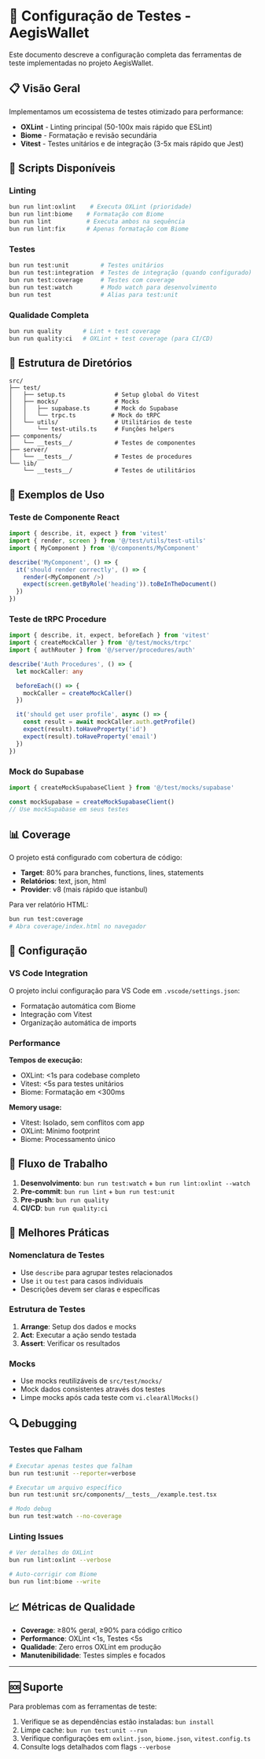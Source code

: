 # 🧪 Configuração de Testes - AegisWallet

Este documento descreve a configuração completa das ferramentas de teste implementadas no projeto AegisWallet.

## 📋 Visão Geral

Implementamos um ecossistema de testes otimizado para performance:

- **OXLint** - Linting principal (50-100x mais rápido que ESLint)
- **Biome** - Formatação e revisão secundária  
- **Vitest** - Testes unitários e de integração (3-5x mais rápido que Jest)

## 🚀 Scripts Disponíveis

### Linting
```bash
bun run lint:oxlint    # Executa OXLint (prioridade)
bun run lint:biome    # Formatação com Biome
bun run lint          # Executa ambos na sequência
bun run lint:fix      # Apenas formatação com Biome
```

### Testes
```bash
bun run test:unit         # Testes unitários
bun run test:integration  # Testes de integração (quando configurado)
bun run test:coverage     # Testes com coverage
bun run test:watch        # Modo watch para desenvolvimento
bun run test              # Alias para test:unit
```

### Qualidade Completa
```bash
bun run quality      # Lint + test coverage
bun run quality:ci   # OXLint + test coverage (para CI/CD)
```

## 📁 Estrutura de Diretórios

```
src/
├── test/
│   ├── setup.ts              # Setup global do Vitest
│   ├── mocks/                # Mocks
│   │   ├── supabase.ts       # Mock do Supabase
│   │   └── trpc.ts          # Mock do tRPC
│   └── utils/                # Utilitários de teste
│       └── test-utils.ts     # Funções helpers
├── components/
│   └── __tests__/            # Testes de componentes
├── server/
│   └── __tests__/            # Testes de procedures
└── lib/
    └── __tests__/            # Testes de utilitários
```

## 🎯 Exemplos de Uso

### Teste de Componente React
```typescript
import { describe, it, expect } from 'vitest'
import { render, screen } from '@/test/utils/test-utils'
import { MyComponent } from '@/components/MyComponent'

describe('MyComponent', () => {
  it('should render correctly', () => {
    render(<MyComponent />)
    expect(screen.getByRole('heading')).toBeInTheDocument()
  })
})
```

### Teste de tRPC Procedure
```typescript
import { describe, it, expect, beforeEach } from 'vitest'
import { createMockCaller } from '@/test/mocks/trpc'
import { authRouter } from '@/server/procedures/auth'

describe('Auth Procedures', () => {
  let mockCaller: any

  beforeEach(() => {
    mockCaller = createMockCaller()
  })

  it('should get user profile', async () => {
    const result = await mockCaller.auth.getProfile()
    expect(result).toHaveProperty('id')
    expect(result).toHaveProperty('email')
  })
})
```

### Mock do Supabase
```typescript
import { createMockSupabaseClient } from '@/test/mocks/supabase'

const mockSupabase = createMockSupabaseClient()
// Use mockSupabase em seus testes
```

## 📊 Coverage

O projeto está configurado com cobertura de código:

- **Target**: 80% para branches, functions, lines, statements
- **Relatórios**: text, json, html
- **Provider**: v8 (mais rápido que istanbul)

Para ver relatório HTML:
```bash
bun run test:coverage
# Abra coverage/index.html no navegador
```

## 🔧 Configuração

### VS Code Integration
O projeto inclui configuração para VS Code em `.vscode/settings.json`:
- Formatação automática com Biome
- Integração com Vitest
- Organização automática de imports

### Performance

**Tempos de execução:**
- OXLint: <1s para codebase completo
- Vitest: <5s para testes unitários
- Biome: Formatação em <300ms

**Memory usage:**
- Vitest: Isolado, sem conflitos com app
- OXLint: Mínimo footprint
- Biome: Processamento único

## 🚦 Fluxo de Trabalho

1. **Desenvolvimento**: `bun run test:watch` + `bun run lint:oxlint --watch`
2. **Pre-commit**: `bun run lint` + `bun run test:unit`
3. **Pre-push**: `bun run quality`
4. **CI/CD**: `bun run quality:ci`

## 📝 Melhores Práticas

### Nomenclatura de Testes
- Use `describe` para agrupar testes relacionados
- Use `it` ou `test` para casos individuais
- Descrições devem ser claras e específicas

### Estrutura de Testes
1. **Arrange**: Setup dos dados e mocks
2. **Act**: Executar a ação sendo testada  
3. **Assert**: Verificar os resultados

### Mocks
- Use mocks reutilizáveis de `src/test/mocks/`
- Mock dados consistentes através dos testes
- Limpe mocks após cada teste com `vi.clearAllMocks()`

## 🔍 Debugging

### Testes que Falham
```bash
# Executar apenas testes que falham
bun run test:unit --reporter=verbose

# Executar um arquivo específico
bun run test:unit src/components/__tests__/example.test.tsx

# Modo debug
bun run test:watch --no-coverage
```

### Linting Issues
```bash
# Ver detalhes do OXLint
bun run lint:oxlint --verbose

# Auto-corrigir com Biome
bun run lint:biome --write
```

## 📈 Métricas de Qualidade

- **Coverage**: ≥80% geral, ≥90% para código crítico
- **Performance**: OXLint <1s, Testes <5s
- **Qualidade**: Zero erros OXLint em produção
- **Manutenibilidade**: Testes simples e focados

---

## 🆘 Suporte

Para problemas com as ferramentas de teste:

1. Verifique se as dependências estão instaladas: `bun install`
2. Limpe cache: `bun run test:unit --run`
3. Verifique configurações em `oxlint.json`, `biome.json`, `vitest.config.ts`
4. Consulte logs detalhados com flags `--verbose`